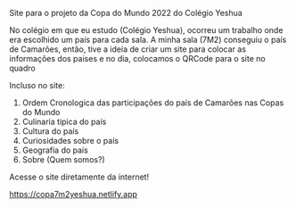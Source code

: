 Site para o projeto da Copa do Mundo 2022 do Colégio Yeshua
 
No colégio em que eu estudo (Colégio Yeshua), ocorreu um trabalho onde era escolhido um país para cada sala. A minha sala (7M2) conseguiu o país de Camarões, então, tive a ideia de criar um site para colocar as informações dos paises e no dia, colocamos o QRCode para o site no quadro

Incluso no site:
1. Ordem Cronologica das participações do país de Camarões nas Copas do Mundo
2. Culinaria tipica do país
3. Cultura do país
4. Curiosidades sobre o país
5. Geografia do país
6. Sobre (Quem somos?)

Acesse o site diretamente da internet!

https://copa7m2yeshua.netlify.app
